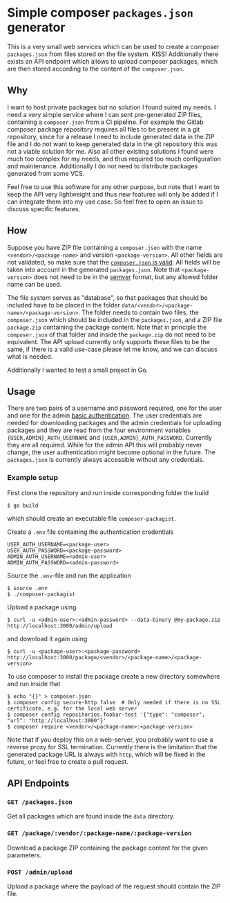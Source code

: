 # Simple composer `packages.json` generator
This is a very small web services which can be used to create a composer `packages.json` from files stored on the file system. KISS! Additionally there exists an API endpoint which allows to upload composer packages, which are then stored according to the content of the `composer.json`.


## Why
I want to host private packages but no solution I found suited my needs. I need a very simple service where I can sent pre-generated ZIP files, containing a `composer.json` from a CI pipeline. For example the Gitlab composer package repository requires all files to be present in a git repository, since for a release I need to include generated data in the ZIP file and I do not want to keep generated data in the git repository this was not a viable solution for me. Also all other existing solutions I found were much too complex for my needs, and thus required too much configuration and maintenance. Additionally I do not need to distribute packages generated from some VCS.

Feel free to use this software for any other purpose, but note that I want to keep the API very lightweight and thus new features will only be added if I can integrate them into my use case. So feel free to open an issue to discuss specific features.


## How
Suppose you have ZIP file containing a `composer.json` with the name `<vendor>/<package-name>` and version `<package-version>`. All other fields are not validated, so make sure that the [`composer.json` is valid](https://getcomposer.org/doc/04-schema.md). All fields will be taken into account in the generated `packages.json`. Note that `<package-version>` does not need to be in the [semver](https://semver.org/) format, but any allowed folder name can be used.

The file system serves as "database", so that packages that should be included have to be placed in the folder `data/<vendor>/<package-name>/<package-version>`. The folder needs to contain two files, the `composer.json` which should be included in the `packages.json`, and a ZIP file `package.zip` containing the package content. Note that in principle the `composer.json` of that folder and inside the `package.zip` do not need to be equivalent. The API upload currently only supports these files to be the same, if there is a valid use-case please let me know, and we can discuss what is needed.

Additionally I wanted to test a small project in Go.


## Usage
There are two pairs of a username and password required, one for the user and one for the admin [basic authentication](https://datatracker.ietf.org/doc/html/rfc7617). The user credentials are needed for downloading packages and the admin credentials for uploading packages and they are read from the four environment variables `{USER,ADMIN}_AUTH_USERNAME` and `{USER,ADMIN}_AUTH_PASSWORD`. Currently they are all required. While for the admin API this will probably never change, the user authentication might become optional in the future. The `packages.json` is currently always accessible without any credentials.


### Example setup
First clone the repository and run inside corresponding folder the build
```
$ go build
```
which should create an executable file `composer-packagist`.

Create a `.env` file containing the authentication credentials
```
USER_AUTH_USERNAME=<package-user>
USER_AUTH_PASSWORD=<package-password>
ADMIN_AUTH_USERNAME=<admin-user>
ADMIN_AUTH_PASSWORD=<admin-password>
```

Source the `.env`-file and run the application
```
$ source .env
$ ./composer-packagist
```

Upload a package using
```
$ curl -u <admin-user>:<admin-password> --data-binary @my-package.zip http://localhost:3000/admin/upload
```
and download it again using
```
$ curl -u <package-user>:<package-password> http://localhost:3000/package/<vendor>/<package-name>/<package-version>
```

To use composer to install the package create a new directory somewhere and run inside that
```
$ echo "{}" > composer.json
$ composer config secure-http false  # Only needed if there is no SSL certificate, e.g. for the local web server
$ composer config repositories.foobar-test '{"type": "composer", "url": "http://localhost:3000"}'
$ composer require <vendor>/<package-name>:<package-version>
```
Note that if you deploy this on a web-server, you probably want to use a reverse proxy for SSL termination. Currently there is the limitation that the generated package URL is always with `http`, which will be fixed in the future, or feel free to create a pull request.


## API Endpoints
### `GET /packages.json`
Get all packages which are found inside the `data` directory.

### `GET /package/:vendor/:package-name/:package-version`
Download a package ZIP containing the package content for the given parameters.

### `POST /admin/upload`
Upload a package where the payload of the request should contain the ZIP file.
